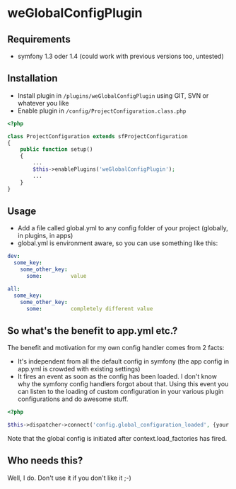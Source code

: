 weGlobalConfigPlugin
====================

Requirements
------------

- symfony 1.3 oder 1.4 (could work with previous versions too, untested)

Installation
------------

 * Install plugin in `/plugins/weGlobalConfigPlugin` using GIT, SVN or whatever you like
 * Enable plugin in `/config/ProjectConfiguration.class.php`

``` php
<?php

class ProjectConfiguration extends sfProjectConfiguration
{
	public function setup()
	{
		...
		$this->enablePlugins('weGlobalConfigPlugin');
		...
	}
}
```

Usage
-----

 * Add a file called global.yml to any config folder of your project (globally, in plugins, in apps)
 * global.yml is environment aware, so you can use something like this:

``` yml
dev:
  some_key:
    some_other_key:
      some:         value

all:
  some_key:
    some_other_key:
      some:         completely different value
```

So what's the benefit to app.yml etc.?
--------------------------------------

The benefit and motivation for my own config handler comes from 2 facts:

 * It's independent from all the default config in symfony (the app config in app.yml is crowded with existing settings)
 * It fires an event as soon as the config has been loaded. I don't know why the symfony config handlers forgot about that.
   Using this event you can listen to the loading of custom configuration in your various plugin configurations and do awesome stuff.

``` php
<?php

$this->dispatcher->connect('config.global_configuration_loaded', {your callable goes here});
```

Note that the global config is initiated after context.load_factories has fired.

Who needs this?
---------------

Well, I do. Don't use it if you don't like it ;-)
